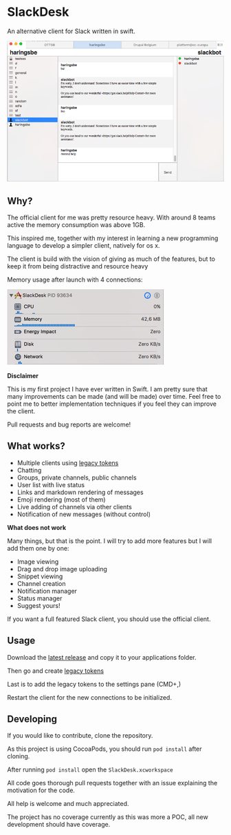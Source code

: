 # SlackDesk

An alternative client for Slack written in swift.

![SlackDesk screenshot](assets/screenshot.png "SlackDesk screenshot")

## Why?

The official client for me was pretty resource heavy. With around 8 teams active
the memory consumption was above 1GB.

This inspired me, together with my interest in learning a new programming
language to develop a simpler client, natively for os x.

The client is build with the vision of giving as much of the features, but to
keep it from being distractive and resource heavy

Memory usage after launch with 4 connections:

![SlackDesk memory screenshot](assets/resources.png "SlackDesk resource screenshot")

__Disclaimer__

This is my first project I have ever written in Swift. I am pretty sure that many
improvements can be made (and will be made) over time. Feel free to point me to
better implementation techniques if you feel they can improve the client.

Pull requests and bug reports are welcome!

## What works?

- Multiple clients using [legacy tokens](https://api.slack.com/custom-integrations/legacy-tokens)
- Chatting
- Groups, private channels, public channels
- User list with live status
- Links and markdown rendering of messages
- Emoji rendering (most of them)
- Live adding of channels via other clients
- Notification of new messages (without control)

__What does not work__

Many things, but that is the point. I will try to add more features but I will
add them one by one:

- Image viewing
- Drag and drop image uploading
- Snippet viewing
- Channel creation
- Notification manager
- Status manager
- Suggest yours!

If you want a full featured Slack client, you should use the official client.

## Usage

Download the [latest release](SlackDesk.app) and copy it to your applications
folder.

Then go and create [legacy tokens](https://api.slack.com/custom-integrations/legacy-tokens)

Last is to add the legacy tokens to the settings pane (CMD+,)

Restart the client for the new connections to be initialized.

## Developing

If you would like to contribute, clone the repository.

As this project is using CocoaPods, you should run `pod install` after cloning.

After running `pod install` open the `SlackDesk.xcworkspace`

All code goes thorough pull requests together with an issue explaining the
motivation for the code.

All help is welcome and much appreciated.

The project has no coverage currently as this was more a POC, all new
development should have coverage.
